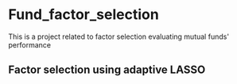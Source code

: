 # Fund_factor_selection
This is a project related to factor selection evaluating mutual funds' performance

## Factor selection using adaptive LASSO
